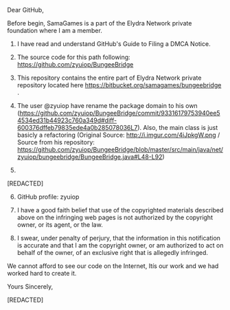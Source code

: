 Dear GitHub,

Before begin, SamaGames is a part of the Elydra Network private foundation where I am a member.

1. I have read and understand GitHub's Guide to Filing a DMCA Notice.

2. The source code for this path following: https://github.com/zyuiop/BungeeBridge

3. This repository contains the entire part of Elydra Network private repository located here https://bitbucket.org/samagames/bungeebridge . 

4. The user @zyuiop have rename the package domain to his own 
  (https://github.com/zyuiop/BungeeBridge/commit/93316179753940ee54534ed31b44923c760a349d#diff-600376dffeb79835ede4a0b285078036L7). 
  Also, the main class is just basicly a refactoring (Original Source: http://i.imgur.com/4iJpkgW.png / 
  Source from his repository: 
  https://github.com/zyuiop/BungeeBridge/blob/master/src/main/java/net/zyuiop/bungeebridge/BungeeBridge.java#L48-L92)

5.  

  [REDACTED]

6. GitHub profile: zyuiop

7. I have a good faith belief that use of the copyrighted materials described above on the infringing web pages is not authorized by the copyright owner, or its agent, or the law.

8. I swear, under penalty of perjury, that the information in this notification is accurate and that I am the copyright owner, or am authorized to act on behalf of the owner, of an exclusive right that is allegedly infringed.

We cannot afford to see our code on the Internet, Itís our work and we had worked hard to create it.

Yours Sincerely,

[REDACTED]
